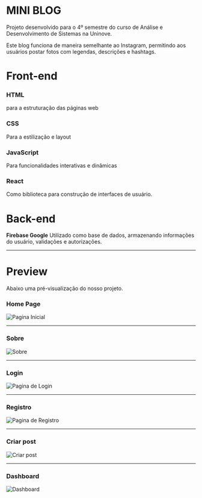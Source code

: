 # MINI BLOG

Projeto desenvolvido para o 4º semestre do curso de Análise e Desenvolvimento de Sistemas na Uninove.

Este blog funciona de maneira semelhante ao Instagram, permitindo aos usuários postar fotos com legendas, descrições e hashtags.

# Front-end

### HTML

para a estruturação das páginas web

### CSS

Para a estilização e layout

### JavaScript

Para funcionalidades interativas e dinâmicas

### React

Como biblioteca para construção de interfaces de usuário.

# Back-end
**Firebase Google**
Utilizado como base de dados, armazenando informações do usuário, validações e autorizações.

---

# Preview 
Abaixo uma pré-visualização do nosso projeto.

### Home Page
![Pagina Inicial](https://imgur.com/aTa7AVh.png)

---

### Sobre
![Sobre](https://imgur.com/iYNeXPM.png)

---

### Login
![Pagina de Login](https://imgur.com/MahXuVj.png)

---

### Registro
![Pagina de Registro](https://imgur.com/d3KIO3z.png)

---

### Criar post
![Criar post](https://imgur.com/gBgOkRa.png)

---

### Dashboard
![Dashboard](https://imgur.com/k6dxPeZ.png)
